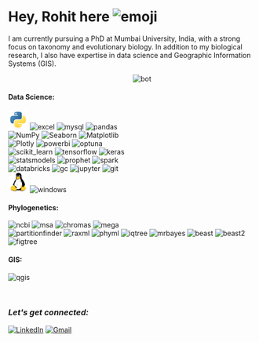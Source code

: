 # Hey, Rohit here <img src="https://media.tenor.com/Duk1hRXLi38AAAAi/long-livethe-blob-eyes-rolling.gif" width="50" height="50" alt="emoji"/>

I am currently pursuing a PhD at Mumbai University, India, with a strong focus on taxonomy and evolutionary biology. In addition to my biological research, I also have expertise in data science and Geographic Information Systems (GIS).

<img align="right" src="https://media.tenor.com/CigpzapemsoAAAAi/hi-robot.gif" width="250" height="300" alt="bot"/>

<br>

#### Data Science:
</a> <img src="https://raw.githubusercontent.com/devicons/devicon/master/icons/python/python-original.svg" width="40" height="40" alt="python"/>
</a> <img src="https://upload.wikimedia.org/wikipedia/commons/thumb/7/73/Microsoft_Excel_2013-2019_logo.svg/1200px-Microsoft_Excel_2013-2019_logo.svg.png" width="40" height="40" alt="excel"/>
</a> <img src="https://logowik.com/content/uploads/images/mysql8604.logowik.com.webp" width="40" height="40" alt="mysql"/>
</a> <img src="https://upload.wikimedia.org/wikipedia/commons/thumb/2/22/Pandas_mark.svg/1200px-Pandas_mark.svg.png" width="40" height="40" alt="pandas"/>
</a> <img src="https://cdn.worldvectorlogo.com/logos/numpy-1.svg" width="40" height="40" alt="NumPy"/>
</a> <img src="https://i1.wp.com/cmdlinetips.com/wp-content/uploads/2020/09/Seaborn_logo.png?resize=234%2C246&ssl=1" width="40" height="40" alt="Seaborn"/>
</a> <img src="https://upload.wikimedia.org/wikipedia/commons/thumb/0/01/Created_with_Matplotlib-logo.svg/2048px-Created_with_Matplotlib-logo.svg.png" width="40" height="40" alt="Matplotlib"/> 
</a> <img src="https://encrypted-tbn0.gstatic.com/images?q=tbn:ANd9GcQB-EQVYaCLHffaiDXUvf-aM9Na8qN5LZBcGw&s" width="40" height="40" alt="Plotly"/>
</a> <img src="https://static.wikia.nocookie.net/logopedia/images/8/8c/Kisspng-power-bi-business-intelligence-microsoft-azure-mic-office-365-d-nieuwe-cloud-omgeving-dynamics-on-5be7b365088c80.991032501541911397035.png/revision/latest?cb=20200213050332" width="40" height="40" alt="powerbi"/>
</a> <img src="https://avatars.githubusercontent.com/u/57251745?s=280&v=4" width="40" height="40" alt="optuna"/>
</a> <img src="https://upload.wikimedia.org/wikipedia/commons/0/05/Scikit_learn_logo_small.svg" width="50" height="50" alt="scikit_learn"/>
</a> <img src="https://www.vectorlogo.zone/logos/tensorflow/tensorflow-icon.svg" width="40" height="40" alt="tensorflow"/>
</a> <img src="https://upload.wikimedia.org/wikipedia/commons/thumb/a/ae/Keras_logo.svg/2048px-Keras_logo.svg.png" width="40" height="40" alt="keras"/>
</a> <img src="https://www.statsmodels.org/stable/_images/statsmodels-logo-v2-no-text.svg" width="30" height="40" alt="statsmodels"/>
</a> <img src="https://forecastr-io.herokuapp.com/static/img/facebook_prophet_icon.png" width="40" height="40" alt="prophet"/>
</a> <img src="https://www.zartis.com/wp-content/uploads/2021/12/apache-spark-logo-e1638964493910.png" width="40" height="40" alt="spark"/>
</a> <img src="https://cdn.freelogovectors.net/wp-content/uploads/2023/04/databrickslogo-freelogovectors.net_.png" width="35" height="35" alt="databricks"/>
</a> <img src="https://upload.wikimedia.org/wikipedia/commons/thumb/d/d0/Google_Colaboratory_SVG_Logo.svg/1280px-Google_Colaboratory_SVG_Logo.svg.png" width="50" height="40" alt="gc"/>
</a> <img src="https://www.svgrepo.com/show/373718/jupyter.svg" width="40" height="40" alt="jupyter"/>
</a> <img src="https://www.vectorlogo.zone/logos/git-scm/git-scm-icon.svg" width="40" height="40" alt="git"/>
</a> <img src="https://raw.githubusercontent.com/devicons/devicon/master/icons/linux/linux-original.svg" width="40" height="40" alt="linux"/>
</a> <img src="https://www.svgrepo.com/show/303223/microsoft-windows-22-logo.svg" width="40" height="35" alt="windows"/>

#### Phylogenetics:
</a> <img src="https://encrypted-tbn0.gstatic.com/images?q=tbn:ANd9GcTz8GGppDAY6rIIVhlDNVlySt9qzvNX5DZdaQRGww0QqicmbcXdDfgVBndg-GPMtIo0_T0&usqp=CAU" width="30" height="40" alt="ncbi"/>
</a> <img src="https://pbs.twimg.com/profile_images/1329744684969811968/Xio1tWDJ_400x400.jpg" width="40" height="40" alt="msa"/>
</a> <img src="https://img.informer.com/icons/png/48/5187/5187040.png" width="35" height="35" alt="chromas"/>
</a> <img src="https://tecnoideas20.com/wp-content/uploads/2020/03/Mega-logo.png" width="40" height="40" alt="mega"/>
</a> <img src="https://encrypted-tbn0.gstatic.com/images?q=tbn:ANd9GcRG7DZMHm6GNfYjwsI1CuxBP-mI6BOhko_jxQ&s" width="40" height="35" alt="partitionfinder"/>
</a> <img src="https://pbs.twimg.com/profile_images/1323261572203089920/DfAzFKVd_400x400.jpg" width="35" height="35" alt="raxml"/>
</a> <img src="https://www.france-genomique.org/wp-content/uploads/2019/04/atgc_logo.jpg" width="40" height="35" alt="phyml"/>
</a> <img src="https://encrypted-tbn0.gstatic.com/images?q=tbn:ANd9GcQXYfxwM09dutbGOSvWpRppZ5aRod4n-dZ0lw&s" width="40" height="35" alt="iqtree"/>
</a> <img src="https://encrypted-tbn0.gstatic.com/images?q=tbn:ANd9GcQHGKWNUvOikbu0Ca1V5F0oD5VwnGu8_9OrWg&s" width="35" height="35" alt="mrbayes"/>
</a> <img src="https://beast.community/images/beast-medium.png" width="35" height="40" alt="beast"/>
</a> <img src="https://justinbagley.rbind.io/images/beast2.png" width="35" height="35" alt="beast2"/>
</a> <img src="https://img.informer.com/icons_mac/png/128/198/198195.png" width="35" height="36" alt="figtree"/>

#### GIS:
</a> <img src="https://upload.wikimedia.org/wikipedia/commons/thumb/9/91/QGIS_logo_new.svg/2048px-QGIS_logo_new.svg.png" width="30" height="35" alt="qgis"/>

<br>

### ***Let's get connected:*** 
[![LinkedIn](https://img.shields.io/badge/linkedin-%230077B5.svg?style=for-the-badge&logo=linkedin&logoColor=white)](https://www.linkedin.com/in/rohit-rannavre)
[![Gmail](https://img.shields.io/badge/Gmail-D14836?style=for-the-badge&logo=gmail&logoColor=white)](mailto:rohit.rannavre@gmail.com)
